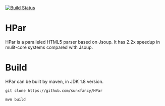 [![Build Status](https://travis-ci.org/sunxfancy/HPar.svg?branch=master)](https://travis-ci.org/sunxfancy/HPar)

HPar
====


HPar is a paralleled HTML5 parser based on Jsoup. It has 2.2x speedup in mulit-core systems compared with Jsoup.

# Build

HPar can be built by maven, in JDK 1.8 version.

```
git clone https://github.com/sunxfancy/HPar

mvn build
```

